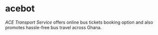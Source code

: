 # acebot
*ACE Transport Service* offers online bus tickets booking option and also promotes hassle-free bus travel across Ghana.
